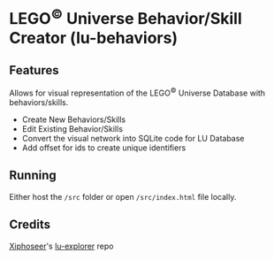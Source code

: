 # LEGO<sup>&copy;</sup> Universe Behavior/Skill Creator (lu-behaviors)
## Features
Allows for visual representation of the LEGO<sup>&copy;</sup> Universe Database with behaviors/skills.
- Create New Behaviors/Skills
- Edit Existing Behavior/Skills
- Convert the visual network into SQLite code for LU Database
- Add offset for ids to create unique identifiers
## Running
Either host the `/src` folder or open `/src/index.html` file locally.
## Credits
[Xiphoseer](https://github.com/Xiphoseer)'s [lu-explorer](https://github.com/Xiphoseer/lu-explorer) repo
